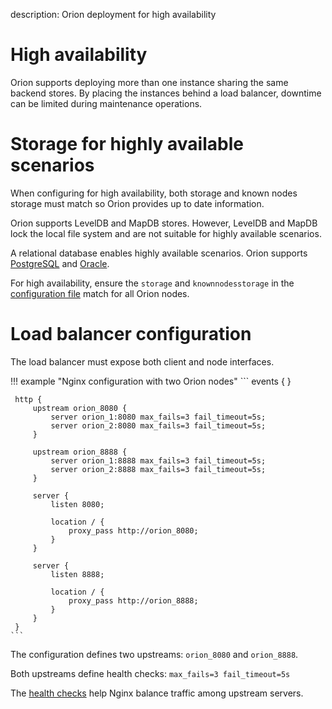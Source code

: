 description: Orion deployment for high availability 
<!--- END of page meta data -->

# High availability

Orion supports deploying more than one instance sharing the same backend stores.
By placing the instances behind a load balancer, downtime can be limited during maintenance operations.

# Storage for highly available scenarios

When configuring for high availability, both storage and known nodes storage must match so Orion 
provides up to date information.

Orion supports LevelDB and MapDB stores. However, LevelDB and MapDB lock the local file system and 
are not suitable for highly available scenarios.

A relational database enables highly available scenarios. Orion supports [PostgreSQL](../Tutorials/Using-PostgreSQL.md)
and [Oracle](../Tutorials/Using-Oracle.md). 

For high availability, ensure the `storage` and `knownnodesstorage` in the [configuration file](../Reference/Configuration-File.md)
match for all Orion nodes.

# Load balancer configuration

The load balancer must expose both client and node interfaces.

!!! example "Nginx configuration with two Orion nodes"
    ```
     events { }

     http {
         upstream orion_8080 {
             server orion_1:8080 max_fails=3 fail_timeout=5s;
             server orion_2:8080 max_fails=3 fail_timeout=5s;
         }

         upstream orion_8888 {
             server orion_1:8888 max_fails=3 fail_timeout=5s;
             server orion_2:8888 max_fails=3 fail_timeout=5s;
         }

         server {
             listen 8080;

             location / {
                 proxy_pass http://orion_8080;
             }
         }

         server {
             listen 8888;

             location / {
                 proxy_pass http://orion_8888;
             }
         }
     }
    ```

The configuration defines two upstreams: `orion_8080` and `orion_8888`.

Both upstreams define health checks: `max_fails=3 fail_timeout=5s`

The [health checks](https://docs.nginx.com/nginx/admin-guide/load-balancer/http-health-check/) help 
Nginx balance traffic among upstream servers.
